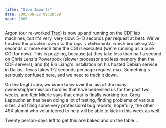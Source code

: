 ```yaml
---
title: "Slow Imports"
date: 2005-08-22 09:28:29
year: 2005
---
```

Argon (our re-worked <a href="http://projects.edgewall.com/trac">Trac</a>) is now up and running on the <a href="http://www.cdf.utoronto.ca">CDF</a> lab machines, but it's very, very slow: 5-10 seconds per request at best.  We've tracked the problem down to the <code>import</code> statements, which are taking 3.5 seconds or more each time the CGI is executed (we're running as a pure CGI for now).  This is puzzling, because (a) they take less than half a second on Chris Lenz's Powerbook (slower processor and less memory than the CDF servers), and (b) Bin Liang's installation on his hosted Debian service in Dallas, Texas takes 1-2 seconds per page request max.  Something's seriously confused here, and we need to track it down.

On the bright side, we seem to be over the last of the many ownership/permission hurdles that have bedevilled us for the past two weeks, and Keir Mierle says that email is finally working too.  Greg Lapouchnian has been doing a lot of testing, finding problems of various sizes, and filing some very professional bug reports; hopefully, the other 49X alumni who volunteered to help will be able to kick in this week as well.

Twenty person-days left to get this one baked and on the table…
